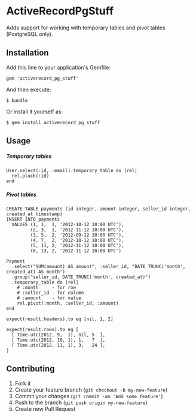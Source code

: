 # ActiveRecordPgStuff

Adds support for working with temporary tables and pivot tables (PostgreSQL only).

## Installation

Add this line to your application's Gemfile:

    gem 'activerecord_pg_stuff'

And then execute:

    $ bundle

Or install it yourself as:

    $ gem install activerecord_pg_stuff

## Usage

##### Temporary tables

    User.select(:id, :email).temporary_table do |rel|
      rel.pluck(:id)
    end

##### Pivot tables

    CREATE TABLE payments (id integer, amount integer, seller_id integer, created_at timestamp)
    INSERT INTO payments
      VALUES (1, 1,  1, '2012-10-12 10:00 UTC'),
             (2, 3,  1, '2012-11-12 10:00 UTC'),
             (3, 5,  2, '2012-09-12 10:00 UTC'),
             (4, 7,  2, '2012-10-12 10:00 UTC'),
             (5, 11, 2, '2012-11-12 10:00 UTC'),
             (6, 13, 2, '2012-11-12 10:00 UTC')

    Payment
      .select("SUM(amount) AS amount", :seller_id, "DATE_TRUNC('month', created_at) AS month")
      .group("seller_id, DATE_TRUNC('month', created_at)")
      .temporary_table do |rel|
        # :month     - for row
        # :seller_id - for column
        # :amount    - for value
        rel.pivot(:month, :seller_id, :amount)
    end

    expect(result.headers).to eq [nil, 1, 2]

    expect(result.rows).to eq [
      [ Time.utc(2012, 9,  1), nil, 5  ],
      [ Time.utc(2012, 10, 1), 1,   7  ],
      [ Time.utc(2012, 11, 1), 3,   24 ],
    ]

## Contributing

1. Fork it
2. Create your feature branch (`git checkout -b my-new-feature`)
3. Commit your changes (`git commit -am 'Add some feature'`)
4. Push to the branch (`git push origin my-new-feature`)
5. Create new Pull Request
